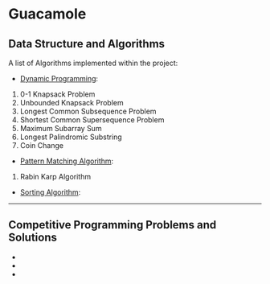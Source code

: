 # Guacamole

## Data Structure and Algorithms

A list of Algorithms implemented within the project:
* [Dynamic Programming](https://en.wikipedia.org/wiki/Dynamic_programming):
1. 0-1 Knapsack Problem
2. Unbounded Knapsack Problem
3. Longest Common Subsequence Problem
4. Shortest Common Supersequence Problem
5. Maximum Subarray Sum
6. Longest Palindromic Substring
7. Coin Change

* [Pattern Matching Algorithm](https://en.wikipedia.org/wiki/String-searching_algorithm#Classification_of_search_algorithms): 
1. Rabin Karp Algorithm

* [Sorting Algorithm](https://en.wikipedia.org/wiki/Sorting_algorithm): 

***

## Competitive Programming Problems and Solutions

*
*
*